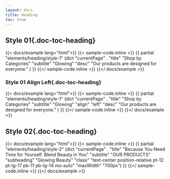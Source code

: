 ```yaml
---
layout: docs
title: Heading
toc: true
---
```

## Style 01{.doc-toc-heading}
{{< docs/example lang="html">}}
{{< sample-code.inline >}}
	{{  partial "elements/heading/style-1" (dict "currentPage" . "title" "Shop by Categories" "subtitle" "Glowing" "desc" "Our products are designed for everyone." ) }}
{{</ sample-code.inline >}}
{{</ docs/example >}}

### Style 01 Align Left{.doc-toc-heading}
{{< docs/example lang="html">}}
{{< sample-code.inline >}}
	{{  partial "elements/heading/style-1" (dict "currentPage" . "title" "Shop by Categories" "subtitle" "Glowing" "align" "left" "desc" "Our products are designed for everyone." ) }}
{{</ sample-code.inline >}}
{{</ docs/example >}}

## Style 02{.doc-toc-heading}
{{< docs/example lang="html">}}
{{< sample-code.inline >}}
	{{ partial  "elements/heading/style-2" (dict "currentPage" .
	"title" "Because You Need Time for Yourself. Blend Beauty in You"
	"subtitle" "OUR PRODUCTS"
	"subheading" "Glowing Beauty"
	"class" "text-center position-relative pt-12 pt-lg-17 pb-11 pb-lg-14 mx-auto"
	"maxWidth" "700px") }}
{{</ sample-code.inline >}}
{{</ docs/example >}}
